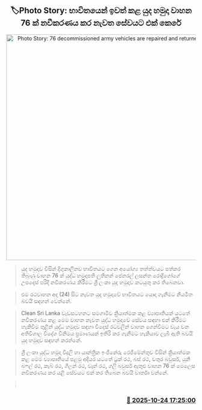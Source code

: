 <p align='center'><b><h2 align='center' title='Photo Story: 76 decommissioned army vehicles are repaired and returned to service'>🏷Photo Story: භාවිතයෙන් ඉවත් කළ යුද හමුදා වාහන 76 ක් නවීකරණය කර නැවත සේවයට එක් කෙරේ</h2></b></p>
<p align='center'><img src='https://helakuru.sgp1.cdn.digitaloceanspaces.com/esana/images/lib/army-bus-2025.jpg' width='600' alt='Photo Story: 76 decommissioned army vehicles are repaired and returned to service'></p>

> යුද හමුදාව විසින් දිගුකාලීනව භාවිතයට ගෙන අයෝග්‍ය තත්ත්වයට පත්කර තිබුණු වාහන 76 ක් යුද්ධ හමුදාපති ලුතිනන් ජෙනරල් ලසන්ත රොද්‍රිගෝගේ උපදෙස් පරිදි නවීකරණය කිරීමට ශ්‍රී ලංකා යුද හමුදාව කටයුතු කර තිබෙනවා.

> එම රථවාහන අද (24) සිට නැවත යුද හමුදාවේ භාවිතයට යොදා ගැනීමට නියමිත බවයි සඳහන් වෙන්නේ.

> Clean Sri Lanka වැඩසටහනට සමගාමීව ක්‍රියාත්මක කළ ව්‍යාපෘතියක් යටතේ නවීකරණය කළ මෙම වාහන නැවත යුද්ධ හමුදාවේ සේවය සඳහා එක් කිරීමට හැකිවීම තුළින් යුද්ධ හමුදාව සඳහා විදෙස් රටවලින් වාහන ගෙන්වීමට වැය වන අතිවිශාල විදේශ විනිමය ප්‍රමාණයක් ඉතිරි කර ගැනීමට හැකියාව ලැබී ඇති බවයි යුද හමුදාව සඳහන් කරන්නේ.

> ශ්‍රී ලංකා යුද්ධ හමුදා විදුලි හා යාන්ත්‍රික ඉංජිනේරු රෙජිමේන්තුව විසින් ක්‍රියාත්මක කළ මෙම ව්‍යාපෘතියේ පළමු අදියර යටතේ ට්‍රක් රථ, බස් රථ, වතුර බවුසර්, යුනි බෆල් රථ, කැබ් රථ, ගිලන් රථ, වෑන් රථ, ගලි බවුසර් ඇතුළු වාහන 76 ක් මෙලෙස නවීකරණය කර යළි සේවයට එක් කර තිබෙන බවයි වාර්තා වන්නේ.

>  



<h3 align='right'><a href='https://www.helakuru.lk/esana/p/114774/'>📅 2025-10-24 17:25:00</a></h3>
